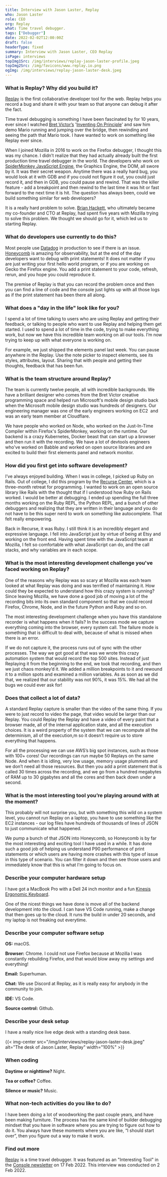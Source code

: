```yaml
---
title: Interview with Jason Laster, Replay
who: Jason Laster
role: CEO
org: Replay
what: Time travel debugger.
tags: ["Debugger"]
date: 2022-02-02T12:00:00Z
draft: false
headerType: fixed
summary: Interview with Jason Laster, CEO Replay
isPage: interviews
topImg1Src: /img/interviews/replay-jason-laster-profile.jpeg
topImg2Src: /img/favicons/www.replay.io.png
ogImg: /img/interviews/replay-jason-laster-desk.jpeg
---
```


### What is Replay? Why did you build it?

[Replay](https://www.replay.io/) is the first collaborative developer tool for
the web. Replay helps you record a bug and share it with your team so that
anyone can debug it after the fact.

Time travel debugging is something I have been fascinated by for 10 years, ever
since I watched [Bret Victor’s](http://worrydream.com/)
'[Inventing On Principle](https://www.youtube.com/watch?v=PUv66718DII)' and saw
him demo Mario running and jumping over the bridge, then rewinding and seeing
the path that Mario took. I have wanted to work on something like Replay ever
since.

When I joined Mozilla in 2016 to work on the Firefox debugger, I thought this
was my chance. I didn’t realize that they had actually already built the first
production time travel debugger in the world. The developers who work on
[SpiderMonkey JavaScript Engine](https://spidermonkey.dev/), the Graphics
Engine, the DOM, all swore by it. It was their secret weapon. Anytime there was
a really hard bug, you would look at it with GDB and if you could not figure it
out, you could just record it, and then in GDB, you could pause and rewind. That
was the killer feature - add a breakpoint and then rewind to the last time it
was hit or fast forward to the next time it is hit. The question has always
been, could we build something similar for web developers?

It is a really hard problem to solve.
[Brian Hackett](https://www.linkedin.com/in/brian-hackett-0969a070/), who
ultimately became my co-founder and CTO at Replay, had spent five years with
Mozilla trying to solve this problem. We thought we should go for it, which led
us to starting Replay.

### What do developers use currently to do this?

Most people use [Datadog](https://www.datadoghq.com/) in production to see if
there is an issue. [Honeycomb](https://www.honeycomb.io/) is amazing for
observability, but at the end of the day developers want to debug with print
statements! It does not matter if you are just writing your first hello world
program, or if you are working on Gecko the Firefox engine. You add a print
statement to your code, refresh, rerun, and you hope you could reproduce it.

The premise of Replay is that you can record the problem once and then you can
find a line of code and the console just lights up with all those logs as if the
print statement has been there all along.

### What does a "day in the life" look like for you?

I spend a lot of time talking to users who are using Replay and getting their
feedback, or talking to people who want to use Replay and helping them get
started. I used to spend a lot of time in the code, trying to make everything
work, but now we have this incredible team working on all our tools. I’m now
trying to keep up with what everyone is working on.

For example, we just shipped the elements panel last week. You can pause
anywhere in the Replay. Use the note picker to inspect elements, see its styles,
attributes, layout. Sharing that with people and getting their thoughts,
feedback that has been fun.

### What is the team structure around Replay?

The team is currently twelve people, all with incredible backgrounds. We have a
brilliant designer who comes from the Bret Victor creative programming space and
helped run Microsoft's mobile design studio back when the Microsoft mobile
design studio was hundreds of designers. Our engineering manager was one of the
early engineers working on EC2  and was an early team member at Cloudflare.

We have people who worked on Node, who worked on the Just-In-Time Compiler
within Firefox's SpiderMonkey, working on the runtime. Our backend is a crazy
Kubernetes, Docker beast that can start up a browser and then run it with the
recording. We have a lot of devtools engineers who've worked on Babble and
worked on open source libraries and are excited to build their first elements
panel and network monitor.

### How did you first get into software development?

I’ve always enjoyed building. When I was in college, I picked up Ruby on Rails.
Out of college, I did this program by the
[Recurse Center](https://www.recurse.com/), which is a three-month retreat for
programming. I wanted to work on an open source library like Rails with the
thought that if I understood how Ruby on Rails worked. I would be better at
debugging. I ended up spending the full three months working on the Ruby REPL,
the Python REPL, and a bunch of other debuggers and realizing that they are
written in their language and you do not have to be this super nerd to work on
something like autocomplete. That felt really empowering.

Back in Recurse, it was Ruby. I still think it is an incredibly elegant and
expressive language. I fell into JavaScript just by virtue of being at Etsy and
working on the front end. Having spent time with the JavaScript team at Mozilla,
I felt so comfortable with what JavaScript can do, and the call stacks, and why
variables are in each scope.

### What is the most interesting development challenge you've faced working on Replay?

One of the reasons why Replay was so scary at Mozilla was each team looked at
what Replay was doing and was terrified of maintaining it. How could they be
expected to understand how this crazy system is running? Since leaving Mozilla,
we have done a good job of moving a lot of the recording bits into its own
standard component so that we could record Firefox, Chrome, Node, and in the
future Python and Ruby and so on.

The most interesting development challenge when you have this standalone
recorder is what happens when it fails? In the success mode we capture
everything coming into the browser, every system call. The failure mode is
something that is difficult to deal with, because of what is missed when there
is an error.

If we do not capture it, the process runs out of sync with the other processes.
The way we got good at that was we wrote this crazy automation system that would
record the top 500 sites. Instead of just Replaying it from the beginning to the
end, we took that recording, and then we just chaos monkey’d it. We added a
million breakpoints to it and rewound it to a million spots and examined a
million variables. As as soon as we did that, we realized that our stability was
not 90%, it was 15%. We had all the bugs we could ever ask for!

### Does that collect a lot of data?

A standard Replay capture is smaller than the video of the same thing. If you
were to just record to video the page, that video would be larger than our
Replay. You could Replay the Replay and have a video of every paint that a
browser made, all of the internal application state, and all the execution
choices. It is a weird property of the system that we can recompute all the
determinism, all of the execution,m so it doesn’t require us to store everything
that happens.

For all the processing we can use AWS’s big spot instances, such as those with
100+ cores! Our recordings can run maybe 50 Replays on the same Node. And when
it is idling, very low usage, memory usage plummets and we don’t need all those
resources. But then you add a print statement that is called 30 times across the
recording, and we go from a hundred megabytes of RAM up to 30 gigabytes and all
the cores and then back down under a second.

### What is the most interesting tool you’re playing around with at the moment?

This probably will not surprise you, but with something this wild on a system
level, you cannot run Replay on a laptop, you have to use something like the EC2
instances - our log files have hundreds of thousands of lines of JSON to just
communicate what happened.

We pump a bunch of that JSON into Honeycomb, so Honeycomb is by far the most
interesting and exciting tool I have used in a while. It has done such a good
job of helping us understand P90 performance of print statements or which users
are having more crashes with this type of issue in this type of scenario. You
can filter it down and then see those users and immediately know that this is
what I'm going to focus on.

### Describe your computer hardware setup

I have got a MacBook Pro with a Dell 24 inch monitor and a fun
[Kinesis Ergonomic Keyboard](https://kinesis-ergo.com/).

One of the nicest things we have done is move all of the backend development
into the cloud. I can have VS Code running, make a change that then goes up to
the cloud. It runs the build in under 20 seconds, and my laptop is not freaking
out everytime.

### Describe your computer software setup

**OS:** macOS.

**Browser:** Chrome. I could not use Firefox because at Mozilla I was constantly
rebuilding Firefox, and that would blow away my settings and everything!

**Email:** Superhuman.

**Chat:** We use Discord at Replay, as it is really easy for anybody in the
community to join.

**IDE:** VS Code.

**Source control:** Github.

### Describe your desk setup

I have a really nice live edge desk with a standing desk base.

{{< img-center src="/img/interviews/replay-jason-laster-desk.jpeg" alt="The desk of Jason Laster, Replay" width="100%" >}}

### When coding

**Daytime or nighttime?** Night.

**Tea or coffee?** Coffee.

**Silence or music?** Music.

### What non-tech activities do you like to do?

I have been doing a lot of woodworking the past couple years, and have been
making furniture. The process has the same kind of builder debugging mindset
that you have in software where you are trying to figure out how to do it. You
always have these moments where you are like, “I should start over”, then you
figure out a way to make it work.

### Find out more

[Replay](https://www.replay.io) is a time travel debugger. It was featured as an
"Interesting Tool" in the [Console newsletter](https://console.dev) on 17
Feb 2022. This interview was conducted on 2 Feb 2022.
